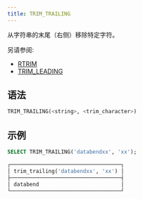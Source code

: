 ```yaml
---
title: TRIM_TRAILING
---
```


从字符串的末尾（右侧）移除特定字符。

另请参阅: 

- [RTRIM](rtrim.md)
- [TRIM_LEADING](trim-leading.md)

## 语法

```sql
TRIM_TRAILING(<string>, <trim_character>)
```

## 示例

```sql
SELECT TRIM_TRAILING('databendxx', 'xx');

┌───────────────────────────────────┐
│ trim_trailing('databendxx', 'xx') │
├───────────────────────────────────┤
│ databend                          │
└───────────────────────────────────┘
```